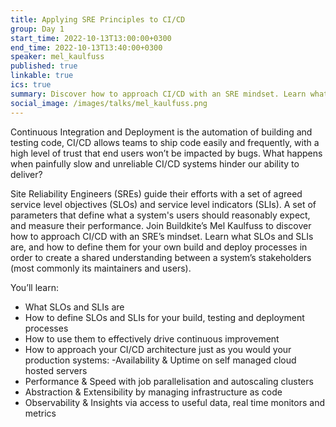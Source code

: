 ```yaml
---
title: Applying SRE Principles to CI/CD
group: Day 1
start_time: 2022-10-13T13:00:00+0300
end_time: 2022-10-13T13:40:00+0300
speaker: mel_kaulfuss
published: true
linkable: true
ics: true
summary: Discover how to approach CI/CD with an SRE mindset. Learn what SLOs, SLIs & error budgets are, and how to define them for your own build & deploy processes. Rebuild trust with your system’s stakeholders, and reclaim control over slow & unreliable build and deploy processes.
social_image: /images/talks/mel_kaulfuss.png
---
```


Continuous Integration and Deployment is the automation of building and testing code, CI/CD allows teams to ship code easily and frequently, with a high level of trust that end users won’t be impacted by bugs. What happens when painfully slow and unreliable CI/CD systems hinder our ability to deliver?

Site Reliability Engineers (SREs) guide their efforts with a set of agreed service level objectives (SLOs) and service level indicators (SLIs). A set of parameters that define what a system's users should reasonably expect, and measure their performance.
Join Buildkite’s Mel Kaulfuss to discover how to approach CI/CD with an SRE’s mindset. Learn what SLOs and SLIs are, and how to define them for your own build and deploy processes in order to create a shared understanding between a system’s stakeholders (most commonly its maintainers and users).

You’ll learn:

- What SLOs and SLIs are
- How to define SLOs and SLIs for your build, testing and deployment processes
- How to use them to effectively drive continuous improvement
- How to approach your CI/CD architecture just as you would your production systems:
  -Availability & Uptime on self managed cloud hosted servers
- Performance & Speed with job parallelisation and autoscaling clusters
- Abstraction & Extensibility by managing infrastructure as code
- Observability & Insights via access to useful data, real time monitors and metrics

